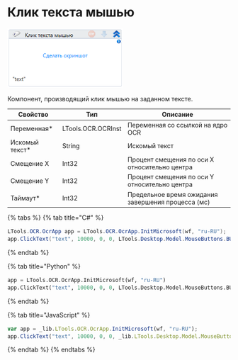 # Клик текста мышью

![](<../../../.gitbook/assets/image (416).png>)

Компонент, производящий клик мышью на заданном тексте.

| Свойство        | Тип                | Описание                                           |
| --------------- | ------------------ | -------------------------------------------------- |
| Переменная\*    | LTools.OCR.OCRInst | Переменная со ссылкой на ядро OCR                  |
| Искомый текст\* | String             | Искомый текст                                      |
| Смещение X      | Int32              | Процент смещения по оси X относительно центра      |
| Смещение Y      | Int32              | Процент смещения по оси Y относительно центра      |
| Таймаут\*       | Int32              | Предельное время ожидания завершения процесса (мс) |

{% tabs %}
{% tab title="C#" %}
```csharp
LTools.OCR.OcrApp app = LTools.OCR.OcrApp.InitMicrosoft(wf, "ru-RU");
app.ClickText("text", 10000, 0, 0, LTools.Desktop.Model.MouseButtons.BUTTON_LEFT);
```
{% endtab %}

{% tab title="Python" %}
```python
app = LTools.OCR.OcrApp.InitMicrosoft(wf, "ru-RU")
app.ClickText("text", 10000, 0, 0, LTools.Desktop.Model.MouseButtons.BUTTON_LEFT)
```
{% endtab %}

{% tab title="JavaScript" %}
```javascript
var app = _lib.LTools.OCR.OcrApp.InitMicrosoft(wf, "ru-RU");
app.ClickText("text", 10000, 0, 0, _lib.LTools.Desktop.Model.MouseButtons.BUTTON_LEFT);
```
{% endtab %}
{% endtabs %}

